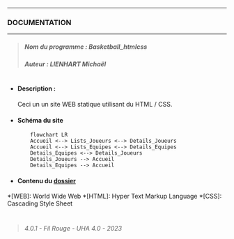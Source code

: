 ***
### DOCUMENTATION
***
>##### Nom du programme : Basketball_htmlcss
>##### Auteur : LIENHART Michaël
#
- #### Description :
    Ceci un un site WEB statique utilisant du HTML / CSS.
- #### Schéma du site
    ```mermaid
        flowchart LR
        Accueil <--> Lists_Joueurs <--> Details_Joueurs
        Accueil <--> Lists_Equipes <--> Details_Equipes
        Details_Equipes <--> Details_Joueurs
        Details_Joueurs --> Accueil
        Details_Equipes --> Accueil
    ```
- #### Contenu du [dossier](ls.txt)
*[WEB]: World Wide Web
*[HTML]: Hyper Text Markup Language
*[CSS]: Cascading Style Sheet
#
>###### 4.0.1 - Fil Rouge - UHA 4.0 - 2023